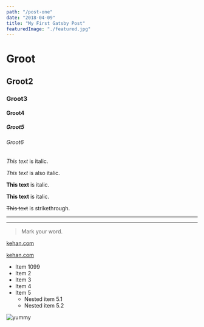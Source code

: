 ```yaml
---
path: "/post-one"
date: "2018-04-09"
title: "My First Gatsby Post"
featuredImage: "./featured.jpg"
---
```


# Groot

## Groot2

### Groot3

#### Groot4

##### Groot5

###### Groot6

_This text_ is italic.

_This text_ is also italic.

**This text** is italic.

**This text** is italic.

~~This text~~ is strikethrough.

---

---

<!-- Block Quotes -->

> Mark your word.

[kehan.com](www.cari.com.my)

[kehan.com](www.kehan.com 'hover me')

- Item 1099
- Item 2
- Item 3
- Item 4
- Item 5
  - Nested item 5.1
  - Nested item 5.2

![yummy](./yummy.jpg)
